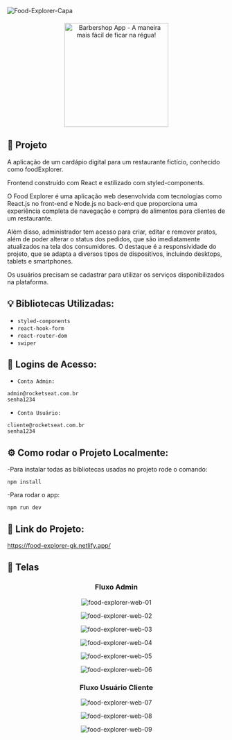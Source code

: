![Food-Explorer-Capa](https://github.com/Gkanawati/Food-Explorer-Frontend/assets/87530595/851f1d25-5316-4fee-9c11-1e44eabac7bd)

<p align="center" style='margin-top: 20px;'>
  <img alt="Barbershop App - A maneira mais fácil de ficar na régua!" width='240px' src="https://github.com/Gkanawati/Food-Explorer-Frontend/assets/87530595/b411f342-dee2-450b-8366-8c4738ab61ca" />
</p>

## 🚀 Projeto

A aplicação de um cardápio digital para um restaurante fictício, conhecido como foodExplorer.

Frontend construído com React e estilizado com styled-components.

O Food Explorer é uma aplicação web desenvolvida com tecnologias como React.js no front-end e Node.js no back-end que proporciona uma experiência completa de navegação e compra de alimentos para clientes de um restaurante.

Além disso,  administrador tem acesso para criar, editar e remover pratos, além de poder alterar o status dos pedidos, que são imediatamente atualizados na tela dos consumidores. O destaque é a responsividade do projeto, que se adapta a diversos tipos de dispositivos, incluindo desktops, tablets e smartphones.

Os usuários precisam se cadastrar para utilizar os serviços disponibilizados na plataforma.

## 💡 Bibliotecas Utilizadas:

- `styled-components`
- `react-hook-form`
- `react-router-dom`
- `swiper`


## 📲 Logins de Acesso:

- `Conta Admin:`
```
admin@rocketseat.com.br
senha1234
```

- `Conta Usuário:`
```
cliente@rocketseat.com.br
senha1234
```

## ⚙️ Como rodar o Projeto Localmente:

-Para instalar todas as bibliotecas usadas no projeto rode o comando:

```
npm install
```

-Para rodar o app:

```
npm run dev
```

## 🔗 Link do Projeto:

https://food-explorer-gk.netlify.app/

## 📱 Telas

<div align='center' style="justify-content: center; align-items: center;">

<h3>Fluxo Admin</h3>

![food-explorer-web-01](https://github.com/Gkanawati/Food-Explorer-Frontend/assets/87530595/e1e1fe42-a363-4781-aea7-bf36cff6cad4)

![food-explorer-web-02](https://github.com/Gkanawati/Food-Explorer-Frontend/assets/87530595/f2c0f765-4d97-498a-9907-97fad9a9f99d)

![food-explorer-web-03](https://github.com/Gkanawati/Food-Explorer-Frontend/assets/87530595/dd6eb337-8ded-4b5b-bfa5-fb2151783800)

![food-explorer-web-04](https://github.com/Gkanawati/Food-Explorer-Frontend/assets/87530595/cc96dbba-d455-4e81-89ac-1ce35168bb89)

![food-explorer-web-05](https://github.com/Gkanawati/Food-Explorer-Frontend/assets/87530595/21656fb5-ea1e-43a1-9bf6-32856dfc7a25)

![food-explorer-web-06](https://github.com/Gkanawati/Food-Explorer-Frontend/assets/87530595/939b31f1-f19c-4641-9375-d58056b431ee)

<h3>Fluxo Usuário Cliente</h3>

![food-explorer-web-07](https://github.com/Gkanawati/Food-Explorer-Frontend/assets/87530595/98b82b5c-5fee-4bf7-b8e7-551c9a62ac31)

![food-explorer-web-08](https://github.com/Gkanawati/Food-Explorer-Frontend/assets/87530595/c68a4cb7-3f54-4872-a674-4a04e02689dd)

![food-explorer-web-09](https://github.com/Gkanawati/Food-Explorer-Frontend/assets/87530595/85a421d4-1c12-4270-9279-0109eeea7f92)

</div>
